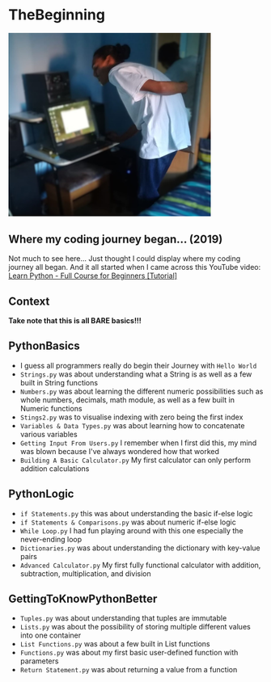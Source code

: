 # TheBeginning

<img src="assets/images/Aboobaker2019.jpg" alt="Aboobaker in 2019" width="400">

## Where my coding journey began... (2019)

Not much to see here... Just thought I could display where my coding journey all began.
And it all started when I came across this YouTube video: 
[Learn Python - Full Course for Beginners [Tutorial]](https://www.youtube.com/watch?v=rfscVS0vtbw)

## Context
**Take note that this is all BARE basics!!!**

## PythonBasics
- I guess all programmers really do begin their Journey with `Hello World`
- `Strings.py` was about understanding what a String is as well as a few built in String functions
- `Numbers.py` was about learning the different numeric possibilities such as whole numbers, decimals, math module, as well as a few built in Numeric functions
- `Stings2.py` was to visualise indexing with zero being the first index
- `Variables & Data Types.py` was about learning how to concatenate various variables
- `Getting Input From Users.py` I remember when I first did this, my mind was blown because I've always wondered how that worked
- `Building A Basic Calculator.py` My first calculator can only perform addition calculations

## PythonLogic
- `if Statements.py` this was about understanding the basic if-else logic
- `if Statements & Comparisons.py` was about numeric if-else logic
- `While Loop.py` I had fun playing around with this one especially the never-ending loop
- `Dictionaries.py` was about understanding the dictionary with key-value pairs
- `Advanced Calculator.py` My first fully functional calculator with addition, subtraction, multiplication, and division

## GettingToKnowPythonBetter
- `Tuples.py` was about understanding that tuples are immutable
- `Lists.py` was about the possibility of storing multiple different values into one container
- `List Functions.py` was about a few built in List functions
- `Functions.py` was about my first basic user-defined function with parameters
- `Return Statement.py` was about returning a value from a function